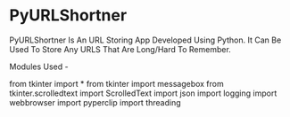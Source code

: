 # PyURLShortner
PyURLShortner Is An URL Storing App Developed Using Python. It Can Be Used To Store Any URLS That Are Long/Hard To Remember.

Modules Used -

from tkinter import *
from tkinter import messagebox
from tkinter.scrolledtext import ScrolledText
import json
import logging
import webbrowser
import pyperclip
import threading
